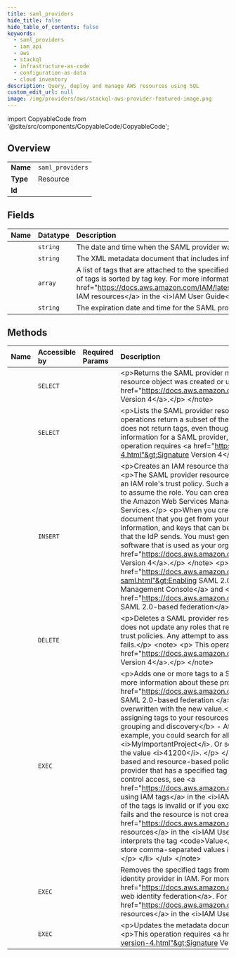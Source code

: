 ```yaml
---
title: saml_providers
hide_title: false
hide_table_of_contents: false
keywords:
  - saml_providers
  - iam_api
  - aws    
  - stackql
  - infrastructure-as-code
  - configuration-as-data
  - cloud inventory
description: Query, deploy and manage AWS resources using SQL
custom_edit_url: null
image: /img/providers/aws/stackql-aws-provider-featured-image.png
---
```


import CopyableCode from '@site/src/components/CopyableCode/CopyableCode';




## Overview
<table><tbody>
<tr><td><b>Name</b></td><td><code>saml_providers</code></td></tr>
<tr><td><b>Type</b></td><td>Resource</td></tr>
<tr><td><b>Id</b></td><td><CopyableCode code="aws.iam_api.saml_providers" /></td></tr>
</tbody></table>

## Fields
| Name | Datatype | Description |
|:-----|:---------|:------------|
| <CopyableCode code="CreateDate" /> | `string` | The date and time when the SAML provider was created. |
| <CopyableCode code="SAMLMetadataDocument" /> | `string` | The XML metadata document that includes information about an identity provider. |
| <CopyableCode code="Tags" /> | `array` | A list of tags that are attached to the specified IAM SAML provider. The returned list of tags is sorted by tag key. For more information about tagging, see &lt;a href="https://docs.aws.amazon.com/IAM/latest/UserGuide/id_tags.html"&gt;Tagging IAM resources&lt;/a&gt; in the &lt;i&gt;IAM User Guide&lt;/i&gt;. |
| <CopyableCode code="ValidUntil" /> | `string` | The expiration date and time for the SAML provider. |
## Methods
| Name | Accessible by | Required Params | Description |
|:-----|:--------------|:----------------|:------------|
| <CopyableCode code="saml_providers_Get" /> | `SELECT` | <CopyableCode code="SAMLProviderArn, region" /> | &lt;p&gt;Returns the SAML provider metadocument that was uploaded when the IAM SAML provider resource object was created or updated.&lt;/p&gt; &lt;note&gt; &lt;p&gt;This operation requires &lt;a href="https://docs.aws.amazon.com/general/latest/gr/signature-version-4.html"&gt;Signature Version 4&lt;/a&gt;.&lt;/p&gt; &lt;/note&gt; |
| <CopyableCode code="saml_providers_List" /> | `SELECT` | <CopyableCode code="region" /> | &lt;p&gt;Lists the SAML provider resource objects defined in IAM in the account. IAM resource-listing operations return a subset of the available attributes for the resource. For example, this operation does not return tags, even though they are an attribute of the returned object. To view all of the information for a SAML provider, see &lt;a&gt;GetSAMLProvider&lt;/a&gt;.&lt;/p&gt; &lt;important&gt; &lt;p&gt; This operation requires &lt;a href="https://docs.aws.amazon.com/general/latest/gr/signature-version-4.html"&gt;Signature Version 4&lt;/a&gt;.&lt;/p&gt; &lt;/important&gt; |
| <CopyableCode code="saml_providers_Create" /> | `INSERT` | <CopyableCode code="Name, SAMLMetadataDocument, region" /> | &lt;p&gt;Creates an IAM resource that describes an identity provider (IdP) that supports SAML 2.0.&lt;/p&gt; &lt;p&gt;The SAML provider resource that you create with this operation can be used as a principal in an IAM role's trust policy. Such a policy can enable federated users who sign in using the SAML IdP to assume the role. You can create an IAM role that supports Web-based single sign-on (SSO) to the Amazon Web Services Management Console or one that supports API access to Amazon Web Services.&lt;/p&gt; &lt;p&gt;When you create the SAML provider resource, you upload a SAML metadata document that you get from your IdP. That document includes the issuer's name, expiration information, and keys that can be used to validate the SAML authentication response (assertions) that the IdP sends. You must generate the metadata document using the identity management software that is used as your organization's IdP.&lt;/p&gt; &lt;note&gt; &lt;p&gt; This operation requires &lt;a href="https://docs.aws.amazon.com/general/latest/gr/signature-version-4.html"&gt;Signature Version 4&lt;/a&gt;.&lt;/p&gt; &lt;/note&gt; &lt;p&gt; For more information, see &lt;a href="https://docs.aws.amazon.com/IAM/latest/UserGuide/id_roles_providers_enable-console-saml.html"&gt;Enabling SAML 2.0 federated users to access the Amazon Web Services Management Console&lt;/a&gt; and &lt;a href="https://docs.aws.amazon.com/IAM/latest/UserGuide/id_roles_providers_saml.html"&gt;About SAML 2.0-based federation&lt;/a&gt; in the &lt;i&gt;IAM User Guide&lt;/i&gt;.&lt;/p&gt; |
| <CopyableCode code="saml_providers_Delete" /> | `DELETE` | <CopyableCode code="SAMLProviderArn, region" /> | &lt;p&gt;Deletes a SAML provider resource in IAM.&lt;/p&gt; &lt;p&gt;Deleting the provider resource from IAM does not update any roles that reference the SAML provider resource's ARN as a principal in their trust policies. Any attempt to assume a role that references a non-existent provider resource ARN fails.&lt;/p&gt; &lt;note&gt; &lt;p&gt; This operation requires &lt;a href="https://docs.aws.amazon.com/general/latest/gr/signature-version-4.html"&gt;Signature Version 4&lt;/a&gt;.&lt;/p&gt; &lt;/note&gt; |
| <CopyableCode code="saml_providers_Tag" /> | `EXEC` | <CopyableCode code="SAMLProviderArn, Tags, region" /> | &lt;p&gt;Adds one or more tags to a Security Assertion Markup Language (SAML) identity provider. For more information about these providers, see &lt;a href="https://docs.aws.amazon.com/IAM/latest/UserGuide/id_roles_providers_saml.html"&gt;About SAML 2.0-based federation &lt;/a&gt;. If a tag with the same key name already exists, then that tag is overwritten with the new value.&lt;/p&gt; &lt;p&gt;A tag consists of a key name and an associated value. By assigning tags to your resources, you can do the following:&lt;/p&gt; &lt;ul&gt; &lt;li&gt; &lt;p&gt; &lt;b&gt;Administrative grouping and discovery&lt;/b&gt; - Attach tags to resources to aid in organization and search. For example, you could search for all resources with the key name &lt;i&gt;Project&lt;/i&gt; and the value &lt;i&gt;MyImportantProject&lt;/i&gt;. Or search for all resources with the key name &lt;i&gt;Cost Center&lt;/i&gt; and the value &lt;i&gt;41200&lt;/i&gt;. &lt;/p&gt; &lt;/li&gt; &lt;li&gt; &lt;p&gt; &lt;b&gt;Access control&lt;/b&gt; - Include tags in IAM user-based and resource-based policies. You can use tags to restrict access to only a SAML identity provider that has a specified tag attached. For examples of policies that show how to use tags to control access, see &lt;a href="https://docs.aws.amazon.com/IAM/latest/UserGuide/access_tags.html"&gt;Control access using IAM tags&lt;/a&gt; in the &lt;i&gt;IAM User Guide&lt;/i&gt;.&lt;/p&gt; &lt;/li&gt; &lt;/ul&gt; &lt;note&gt; &lt;ul&gt; &lt;li&gt; &lt;p&gt;If any one of the tags is invalid or if you exceed the allowed maximum number of tags, then the entire request fails and the resource is not created. For more information about tagging, see &lt;a href="https://docs.aws.amazon.com/IAM/latest/UserGuide/id_tags.html"&gt;Tagging IAM resources&lt;/a&gt; in the &lt;i&gt;IAM User Guide&lt;/i&gt;.&lt;/p&gt; &lt;/li&gt; &lt;li&gt; &lt;p&gt;Amazon Web Services always interprets the tag &lt;code&gt;Value&lt;/code&gt; as a single string. If you need to store an array, you can store comma-separated values in the string. However, you must interpret the value in your code.&lt;/p&gt; &lt;/li&gt; &lt;/ul&gt; &lt;/note&gt; |
| <CopyableCode code="saml_providers_Untag" /> | `EXEC` | <CopyableCode code="SAMLProviderArn, TagKeys, region" /> | Removes the specified tags from the specified Security Assertion Markup Language (SAML) identity provider in IAM. For more information about these providers, see &lt;a href="https://docs.aws.amazon.com/IAM/latest/UserGuide/id_roles_providers_oidc.html"&gt;About web identity federation&lt;/a&gt;. For more information about tagging, see &lt;a href="https://docs.aws.amazon.com/IAM/latest/UserGuide/id_tags.html"&gt;Tagging IAM resources&lt;/a&gt; in the &lt;i&gt;IAM User Guide&lt;/i&gt;. |
| <CopyableCode code="saml_providers_Update" /> | `EXEC` | <CopyableCode code="SAMLMetadataDocument, SAMLProviderArn, region" /> | &lt;p&gt;Updates the metadata document for an existing SAML provider resource object.&lt;/p&gt; &lt;note&gt; &lt;p&gt;This operation requires &lt;a href="https://docs.aws.amazon.com/general/latest/gr/signature-version-4.html"&gt;Signature Version 4&lt;/a&gt;.&lt;/p&gt; &lt;/note&gt; |
